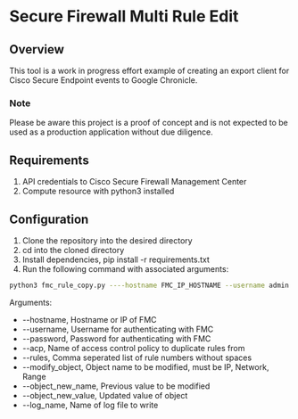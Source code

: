 # Secure Firewall Multi Rule Edit

## Overview
This tool is a work in progress effort example of creating an export client for Cisco Secure Endpoint events to Google Chronicle.

### Note
Please be aware this project is a proof of concept and is not expected to be used as a production application without due diligence.

## Requirements

1. API credentials to Cisco Secure Firewall Management Center
2. Compute resource with python3 installed

## Configuration

1. Clone the repository into the desired directory
2. cd into the cloned directory
3. Install dependencies, pip install -r requirements.txt
4. Run the following command with associated arguments:

```bash
python3 fmc_rule_copy.py ----hostname FMC_IP_HOSTNAME --username admin --password PASSWORD --acp FTDv-Access-Policy --rules 4,5,6, --modify_object DataCenter --object_new_name UpdatedDataCenter --object_new_value 172.16.88.0/24
```

Arguments: 
* --hostname, Hostname or IP of FMC
* --username, Username for authenticating with FMC
* --password, Password for authenticating with FMC
* --acp, Name of access control policy to duplicate rules from
* --rules, Comma seperated list of rule numbers without spaces
* --modify_object, Object name to be modified, must be IP, Network, Range
* --object_new_name, Previous value to be modified
* --object_new_value, Updated value of object
* --log_name, Name of log file to write
